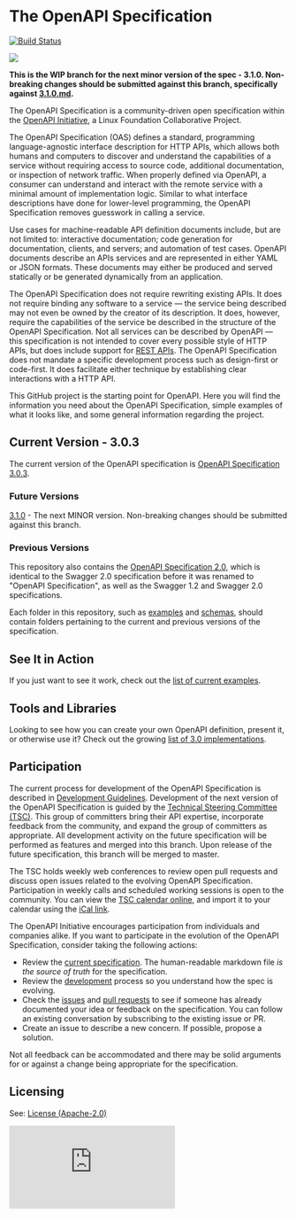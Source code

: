 # The OpenAPI Specification

[![Build Status](https://travis-ci.org/OAI/OpenAPI-Specification.svg?branch=master)](https://travis-ci.org/OAI/OpenAPI-Specification)

![](https://avatars3.githubusercontent.com/u/16343502?v=3&s=200)


**This is the WIP branch for the next minor version of the spec - 3.1.0. Non-breaking changes should be submitted against this branch, specifically against [3.1.0.md](https://github.com/OAI/OpenAPI-Specification/blob/v3.1.0-dev/versions/3.1.0.md).**


The OpenAPI Specification is a community-driven open specification within the [OpenAPI Initiative](https://www.openapis.org/), a Linux Foundation Collaborative Project.

The OpenAPI Specification (OAS) defines a standard, programming language-agnostic interface description for HTTP APIs, which allows both humans and computers to discover and understand the capabilities of a service without requiring access to source code, additional documentation, or inspection of network traffic. When properly defined via OpenAPI, a consumer can understand and interact with the remote service with a minimal amount of implementation logic. Similar to what interface descriptions have done for lower-level programming, the OpenAPI Specification removes guesswork in calling a service.

Use cases for machine-readable API definition documents include, but are not limited to: interactive documentation; code generation for documentation, clients, and servers; and automation of test cases. OpenAPI documents describe an APIs services and are represented in either YAML or JSON formats. These documents may either be produced and served statically or be generated dynamically from an application.

The OpenAPI Specification does not require rewriting existing APIs. It does not require binding any software to a service — the service being described may not even be owned by the creator of its description. It does, however, require the capabilities of the service be described in the structure of the OpenAPI Specification. Not all services can be described by OpenAPI — this specification is not intended to cover every possible style of HTTP APIs, but does include support for [REST APIs](https://en.wikipedia.org/wiki/Representational_state_transfer). The OpenAPI Specification does not mandate a specific development process such as design-first or code-first. It does facilitate either technique by establishing clear interactions with a HTTP API.

This GitHub project is the starting point for OpenAPI. Here you will find the information you need about the OpenAPI Specification, simple examples of what it looks like, and some general information regarding the project.

## Current Version - 3.0.3

The current version of the OpenAPI specification is [OpenAPI Specification 3.0.3](versions/3.0.3.md).

### Future Versions

[3.1.0](https://github.com/OAI/OpenAPI-Specification/tree/v3.1.0-dev) - The next MINOR version. Non-breaking changes should be submitted against this branch.

### Previous Versions

This repository also contains the [OpenAPI Specification 2.0](versions/2.0.md), which is identical to the Swagger 2.0 specification before it was renamed to "OpenAPI Specification", as well as the Swagger 1.2 and Swagger 2.0 specifications.

Each folder in this repository, such as [examples](examples) and [schemas](schemas), should contain folders pertaining to the current and previous versions of the specification.

## See It in Action

If you just want to see it work, check out the [list of current examples](examples/v3.0).

## Tools and Libraries

Looking to see how you can create your own OpenAPI definition, present it, or otherwise use it? Check out the growing
[list of 3.0 implementations](IMPLEMENTATIONS.md).

## Participation

The current process for development of the OpenAPI Specification is described in 
[Development Guidelines](DEVELOPMENT.md).
Development of the next version of the OpenAPI Specification is guided by the [Technical Steering Committee (TSC)](https://www.openapis.org/participate/how-to-contribute/governance#TDC). This group of committers bring their API expertise, incorporate feedback from the community, and expand the group of committers as appropriate. All development activity on the future specification will be performed as features and merged into this branch. Upon release of the future specification, this branch will be merged to master.

The TSC holds weekly web conferences to review open pull requests and discuss open issues related to the evolving OpenAPI Specification. Participation in weekly calls and scheduled working sessions is open to the community. You can view the [TSC calendar online](https://openapi.groups.io/g/tsc/calendar), and import it to your calendar using the [iCal link](https://openapi.groups.io/g/tsc/ics/1105671/1995679554/feed.ics).

The OpenAPI Initiative encourages participation from individuals and companies alike. If you want to participate in the evolution of the OpenAPI Specification, consider taking the following actions:

* Review the [current specification](versions/3.0.3.md). The human-readable markdown file _is the source of truth_ for the specification.
* Review the [development](DEVELOPMENT.md) process so you understand how the spec is evolving.
* Check the [issues](https://github.com/OAI/OpenAPI-Specification/issues) and [pull requests](https://github.com/OAI/OpenAPI-Specification/pulls) to see if someone has already documented your idea or feedback on the specification. You can follow an existing conversation by subscribing to the existing issue or PR.
* Create an issue to describe a new concern. If possible, propose a solution.

Not all feedback can be accommodated and there may be solid arguments for or against a change being appropriate for the specification.

## Licensing

See: [License (Apache-2.0)](https://github.com/OAI/OpenAPI-Specification/blob/master/LICENSE)

![Analytics](https://ga-beacon.appspot.com/UA-831873-42/readme.md?pixel)
